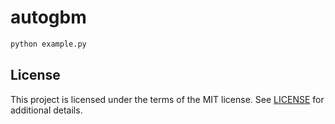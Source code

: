 # autogbm
```bash
python example.py
```
## License
This project is licensed under the terms of the MIT license. See [LICENSE](https://github.com/xhqing/autogbm/blob/master/LICENSE) for additional details.